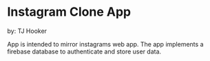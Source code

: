 # Instagram Clone App
by: TJ Hooker

App is intended to mirror instagrams web app. The app implements a firebase database to authenticate and store user data. 

